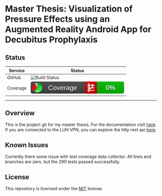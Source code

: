 # Master Thesis: Visualization of Pressure Effects using an Augmented Reality Android App for Decubitus Prophylaxis

## Status

| Service | Status |
| - | - |
| GitHub | ![Build Status][build-status] |
| Coverage | ![Coverage Status][coverage-status] |

[build-status]: https://github.com/psachmann/vpear/workflows/VPEAR%20CI/badge.svg
[coverage-status]: https://raw.githubusercontent.com/psachmann/vpear-docs/main/report/badge_combined.svg

---
## Overview

This is the project git for my master thesis.
For the documentation visit [here](https://psachmann.github.io/vpear-docs/index.html). If you are connected to the LUH VPN, you can explore the http rest api [here](https://ma-ps-matte.chi.uni-hannover.de/swagger).

## Known Issues
Currently there some issue with test coverage data collector. All lines and branches are zero, but the 290 tests passed successfully.

## License

This repository is licensed under the [MIT][license] license.

[license]: ./LICENSE.md
